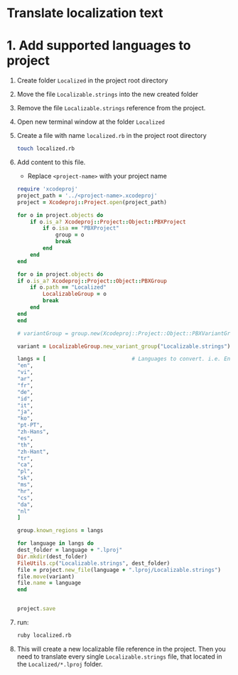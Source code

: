 # Translate localization text
# 1. Add supported languages to project
1. Create folder `Localized` in the project root directory
2. Move the file `Localizable.strings` into the new created folder
1. Remove the file `Localizable.strings` reference from the project.
3. Open new terminal window at the folder `Localized`
1. Create a file with name `localized.rb` in the project root directory
    ```sh
    touch localized.rb
    ```
2. Add content to this file.
    - Replace `<project-name>` with your project name
    ```ruby
    require 'xcodeproj'
    project_path = '../<project-name>.xcodeproj'
    project = Xcodeproj::Project.open(project_path)

    for o in project.objects do 
        if o.is_a? Xcodeproj::Project::Object::PBXProject
            if o.isa == "PBXProject"
                group = o
                break
            end
        end
    end

    for o in project.objects do 
    if o.is_a? Xcodeproj::Project::Object::PBXGroup
        if o.path == "Localized"
            LocalizableGroup = o
            break
        end
    end
    end

    # variantGroup = group.new(Xcodeproj::Project::Object::PBXVariantGroup)

    variant = LocalizableGroup.new_variant_group("Localizable.strings")

    langs = [                           # Languages to convert. i.e. English:en
    "en",
    "vi",
    "ar",
    "fr",
    "de",
    "id",
    "it",
    "ja",
    "ko",
    "pt-PT",
    "zh-Hans",
    "es",
    "th",
    "zh-Hant",
    "tr",
    "ca",
    "pl",
    "sk",
    "ms",
    "hr",
    "cs",
    "da",
    "nl"
    ]

    group.known_regions = langs

    for language in langs do
    dest_folder = language + ".lproj"
    Dir.mkdir(dest_folder)
    FileUtils.cp("Localizable.strings", dest_folder)
    file = project.new_file(language + ".lproj/Localizable.strings")
    file.move(variant)
    file.name = language
    end


    project.save

    ```

1. run: 
    ```sh
    ruby localized.rb
    ```
1. This will create a new localizable file reference in the project. Then you need to translate every single `Localizable.strings` file, that located in the `Localized/*.lproj` folder.